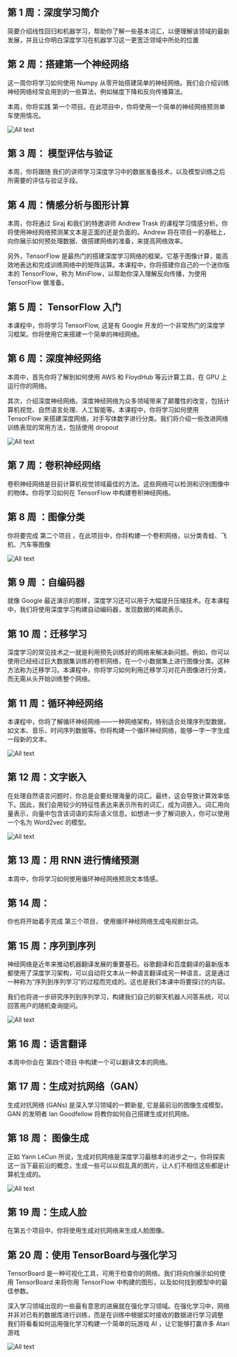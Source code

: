
## 第 1 周：深度学习简介

简要介绍线性回归和机器学习，帮助你了解一些基本词汇，以便理解该领域的最新发展，并且让你明白深度学习在机器学习这一更宽泛领域中所处的位置

## 第 2 周：搭建第一个神经网络

这一周你将学习如何使用 Numpy 从零开始搭建简单的神经网络。我们会介绍训练神经网络经常会用到的一些算法，例如梯度下降和反向传播算法。

本周，你将实践 第一个项目。在此项目中，你将使用一个简单的神经网络预测单车使用情况。

![All text](http://ww1.sinaimg.cn/large/dc05ba18gy1fmvdl11v37j20nl0bl0zh.jpg)

## 第 3 周： 模型评估与验证

本周，你将跟随 我们的讲师学习深度学习中的数据准备技术，以及模型训练之后所需要的评估与验证手段。

## 第 4 周：情感分析与图形计算

本周，你将通过 Siraj 和我们的特邀讲师 Andrew Trask 的课程学习情感分析。你将使用神经网络预测某文本是正面的还是负面的。Andrew 将在项目一的基础上，向你展示如何预处理数据、做搭建网络的准备，来提高网络效率。

另外，TensorFlow 是最热门的搭建深度学习网络的框架。它基于图像计算，能高效地表达和完成训练网络中的矩阵运算。本课程中，你将搭建你自己的一个迷你版本的 TensorFlow，称为 MiniFlow，以帮助你深入理解反向传播，为使用 TensorFlow 做准备。

## 第 5 周： TensorFlow 入门

本课程中，你将学习 TensorFlow, 这是有 Google 开发的一个非常热门的深度学习框架。你将使用它来搭建一个简单的神经网络。

## 第 6 周：深度神经网络

本周中，首先你将了解到如何使用 AWS 和 FloydHub 等云计算工具，在 GPU 上运行你的网络。

其次，介绍深度神经网络。深度神经网络为众多领域带来了颠覆性的改变，包括计算机视觉、自然语言处理、人工智能等。本课程中，你将学习如何使用 TensorFlow 来搭建深度网络，对手写体数字进行分类。我们将介绍一些改进网络训练表现的常用方法，包括使用 dropout

![All text](http://ww1.sinaimg.cn/large/dc05ba18gy1fmvdls5j91j20m10d5jvd.jpg)

## 第 7 周：卷积神经网络

卷积神经网络是目前计算机视觉领域最佳的方法。这些网络可以检测和识别图像中的物体。你将学习如何在 TensorFlow 中构建卷积神经网络。

## 第 8 周 ：图像分类

你将要完成 第二个项目 ，在此项目中，你将构建一个卷积网络，以分类青蛙、飞机、汽车等图像

![All text](http://ww1.sinaimg.cn/large/dc05ba18gy1fmvdm8ki5kj20ll0cjjuq.jpg)

## 第 9 周 ：自编码器

就像 Google 最近演示的那样，深度学习还可以用于大幅提升压缩技术。在本课程中，我们将使用深度学习构建自动编码器，发现数据的稀疏表示。

## 第 10 周：迁移学习

深度学习的常见技术之一就是利用预先训练好的网络来解决新问题。例如，你可以使用已经经过巨大数据集训练的卷积网络，在一个小数据集上进行图像分类。这种方法称为迁移学习。本课程中，你将学习如何利用迁移学习对花卉图像进行分类，而无需从头开始训练整个网络。

## 第 11 周：循环神经网络

本课程中，你将了解循环神经网络——一种网络架构，特别适合处理序列型数据，如文本、音乐、时间序列数据等。你将构建一个循环神经网络，能够一字一字生成一段新的文本。

![All text](http://ww1.sinaimg.cn/large/dc05ba18gy1fmvdmni1i4j20mb07lq4z.jpg)

## 第 12 周：文字嵌入

在处理自然语言问题时，你总是会要处理海量的词汇。最终，这会导致计算效率低下。因此，我们会用较少的特征性表达来表示所有的词汇，成为词嵌入。词汇用向量表示，向量中包含该词语的实际语义信息。如想进一步了解词嵌入，你可以使用一个名为 Word2vec 的模型。

![All text](http://ww1.sinaimg.cn/large/dc05ba18gy1fmvdn77aenj20lv0ccwjd.jpg)

## 第 13 周：用 RNN 进行情绪预测

本周中，你将学习如何使用循环神经网络预测文本情感。

## 第 14 周：

你也将开始着手完成 第三个项目， 使用循环神经网络生成电视剧台词。

## 第 15 周：序列到序列

神经网络是近年来推动机器翻译发展的重要基石。谷歌翻译和百度翻译的最新版本都使用了深度学习架构，可以自动将文本从一种语言翻译成另一种语言。这是通过一种称为“序列到序列学习”的过程而完成的。这也是我们本课中将要探讨的内容。

我们也将进一步研究序列到序列学习，构建我们自己的聊天机器人问答系统，可以回答用户的随机查询提问。

![All text](http://ww1.sinaimg.cn/large/dc05ba18gy1fmvdnr0eauj20mq0kmdos.jpg)

## 第 16 周：语言翻译

本周中你会在 第四个项目 中构建一个可以翻译文本的网络。

## 第 17 周：生成对抗网络（GAN）

生成对抗网络 (GANs) 是深入学习领域的一颗新星, 它是最前沿的图像生成模型。GAN 的发明者 Ian Goodfellow 将教你如何自己搭建生成对抗网络。

## 第 18 周： 图像生成

正如 Yann LeCun 所说，生成对抗网络是深度学习最根本的进步之一。你将探索这一当下最前沿的概念，生成一些可以以假乱真的图片，让人们不相信这些都是计算机生成的。

![All text](http://ww1.sinaimg.cn/large/dc05ba18gy1fmvdo6ukg8j20mj0eedt5.jpg)

## 第 19 周：生成人脸

在第五个项目中，你将使用生成对抗网络来生成人脸图像。

## 第 20 周：使用 TensorBoard与强化学习

TensorBoard 是一种可视化工具，可用于检查你的网络。我们将向你展示如何使用 TensorBoard 来将你用 TensorFlow 中构建的图形，以及如何找到模型中的最佳参数。

深入学习领域出现的一些最有意思的进展就在强化学习领域。在强化学习中，网络并非对已有的数据库进行训练，而是在训练中根据实时接收的数据进行学习调整
我们将看看如何运用强化学习构建一个简单的玩游戏 AI ，让它能够打赢许多 Atari 游戏

![All text](http://ww1.sinaimg.cn/large/dc05ba18gy1fmvdomx02bj20i30apgni.jpg)
